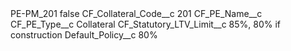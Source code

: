 <?xml version="1.0" encoding="UTF-8"?>
<CustomMetadata xmlns="http://soap.sforce.com/2006/04/metadata" xmlns:xsi="http://www.w3.org/2001/XMLSchema-instance" xmlns:xsd="http://www.w3.org/2001/XMLSchema">
    <label>PE-PM_201</label>
    <protected>false</protected>
    <values>
        <field>CF_Collateral_Code__c</field>
        <value xsi:type="xsd:string">201</value>
    </values>
    <values>
        <field>CF_PE_Name__c</field>
        <value xsi:nil="true"/>
    </values>
    <values>
        <field>CF_PE_Type__c</field>
        <value xsi:type="xsd:string">Collateral</value>
    </values>
    <values>
        <field>CF_Statutory_LTV_Limit__c</field>
        <value xsi:type="xsd:string">85%, 80% if construction</value>
    </values>
    <values>
        <field>Default_Policy__c</field>
        <value xsi:type="xsd:string">80%</value>
    </values>
</CustomMetadata>
